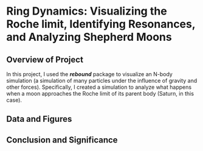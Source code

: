 # Ring Dynamics: Visualizing the Roche limit, Identifying Resonances, and Analyzing Shepherd Moons #

## Overview of Project ##

In this project, I used the ***rebound*** package to visualize an N-body simulation (a simulation of many particles under the influence of gravity and other forces). Specifically, I created a simulation to analyze what happens when a moon approaches the Roche limit of its parent body (Saturn, in this case). 

## Data and Figures ##

## Conclusion and Significance ##

